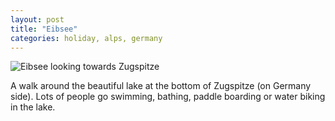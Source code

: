 ```yaml
---
layout: post
title: "Eibsee"
categories: holiday, alps, germany
---
```

<img src="/sabbaticaldiary/images/2022-08-24.jpg" alt="Eibsee looking towards Zugspitze" class="center">

A walk around the beautiful lake at the bottom of Zugspitze (on Germany side). Lots of people go swimming, bathing, paddle boarding or water biking in the lake.
